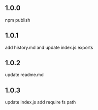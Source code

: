 ## 1.0.0
npm publish

## 1.0.1
add history.md and update index.js exports

## 1.0.2
update readme.md

## 1.0.3
update index.js
add require fs path